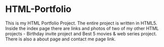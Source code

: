# HTML-Portfolio
This is my HTML Portfolio Project.
The entire project is written in HTML5.
Inside the index page there are links and photos of two of my other HTML projects - Birthday invite project and Best 5 movies & web series project.
There is also a about page and contact me page link.
